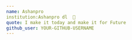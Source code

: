 ```yaml
---
name: Ashanpro 
institution:Ashanpro dl  🚩 
quote: I make it today and make it for Future 
github_user: YOUR-GITHUB-USERNAME
---
```

